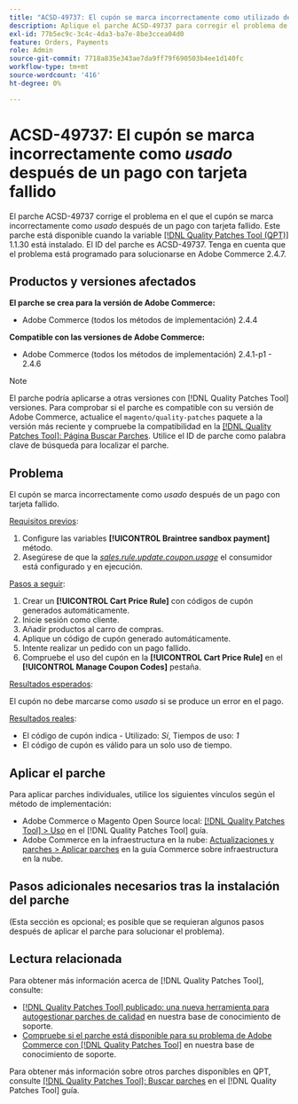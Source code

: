 ```yaml
---
title: "ACSD-49737: El cupón se marca incorrectamente como utilizado después de un pago con tarjeta fallido"
description: Aplique el parche ACSD-49737 para corregir el problema de Adobe Commerce en el que el cupón se marca incorrectamente como utilizado después de un pago con tarjeta fallido.
exl-id: 77b5ec9c-3c4c-4da3-ba7e-8be3ccea04d0
feature: Orders, Payments
role: Admin
source-git-commit: 7718a835e343ae7da9ff79f690503b4ee1d140fc
workflow-type: tm+mt
source-wordcount: '416'
ht-degree: 0%

---
```


# ACSD-49737: El cupón se marca incorrectamente como *usado* después de un pago con tarjeta fallido

El parche ACSD-49737 corrige el problema en el que el cupón se marca incorrectamente como *usado* después de un pago con tarjeta fallido. Este parche está disponible cuando la variable [[!DNL Quality Patches Tool (QPT)]](/help/announcements/adobe-commerce-announcements/magento-quality-patches-released-new-tool-to-self-serve-quality-patches.md) 1.1.30 está instalado. El ID del parche es ACSD-49737. Tenga en cuenta que el problema está programado para solucionarse en Adobe Commerce 2.4.7.

## Productos y versiones afectados

**El parche se crea para la versión de Adobe Commerce:**

* Adobe Commerce (todos los métodos de implementación) 2.4.4

**Compatible con las versiones de Adobe Commerce:**

* Adobe Commerce (todos los métodos de implementación) 2.4.1-p1 - 2.4.6

>[!NOTE]
>
>El parche podría aplicarse a otras versiones con [!DNL Quality Patches Tool] versiones. Para comprobar si el parche es compatible con su versión de Adobe Commerce, actualice el `magento/quality-patches` paquete a la versión más reciente y compruebe la compatibilidad en la [[!DNL Quality Patches Tool]: Página Buscar Parches](https://experienceleague.adobe.com/tools/commerce-quality-patches/index.html). Utilice el ID de parche como palabra clave de búsqueda para localizar el parche.

## Problema

El cupón se marca incorrectamente como *usado* después de un pago con tarjeta fallido.

<u>Requisitos previos</u>:

1. Configure las variables **[!UICONTROL Braintree sandbox payment]** método.
1. Asegúrese de que la [*sales.rule.update.coupon.usage*](https://experienceleague.adobe.com/docs/commerce-operations/configuration-guide/message-queues/consumers.html?lang=en) el consumidor está configurado y en ejecución.

<u>Pasos a seguir</u>:

1. Crear un **[!UICONTROL Cart Price Rule]** con códigos de cupón generados automáticamente.
1. Inicie sesión como cliente.
1. Añadir productos al carro de compras.
1. Aplique un código de cupón generado automáticamente.
1. Intente realizar un pedido con un pago fallido.
1. Compruebe el uso del cupón en la **[!UICONTROL Cart Price Rule]** en el **[!UICONTROL Manage Coupon Codes]** pestaña.

<u>Resultados esperados</u>:

El cupón no debe marcarse como *usado* si se produce un error en el pago.

<u>Resultados reales</u>:

* El código de cupón indica - Utilizado: *Sí*, Tiempos de uso: *1*
* El código de cupón es válido para un solo uso de tiempo.

## Aplicar el parche

Para aplicar parches individuales, utilice los siguientes vínculos según el método de implementación:

* Adobe Commerce o Magento Open Source local: [[!DNL Quality Patches Tool] > Uso](https://experienceleague.adobe.com/docs/commerce-operations/tools/quality-patches-tool/usage.html) en el [!DNL Quality Patches Tool] guía.
* Adobe Commerce en la infraestructura en la nube: [Actualizaciones y parches > Aplicar parches](https://experienceleague.adobe.com/docs/commerce-cloud-service/user-guide/develop/upgrade/apply-patches.html) en la guía Commerce sobre infraestructura en la nube.

## Pasos adicionales necesarios tras la instalación del parche

(Esta sección es opcional; es posible que se requieran algunos pasos después de aplicar el parche para solucionar el problema). 

## Lectura relacionada

Para obtener más información acerca de [!DNL Quality Patches Tool], consulte:

* [[!DNL Quality Patches Tool] publicado: una nueva herramienta para autogestionar parches de calidad](/help/announcements/adobe-commerce-announcements/magento-quality-patches-released-new-tool-to-self-serve-quality-patches.md) en nuestra base de conocimiento de soporte.
* [Compruebe si el parche está disponible para su problema de Adobe Commerce con [!DNL Quality Patches Tool]](/help/support-tools/patches-available-in-qpt-tool/check-patch-for-magento-issue-with-magento-quality-patches.md) en nuestra base de conocimiento de soporte.

Para obtener más información sobre otros parches disponibles en QPT, consulte [[!DNL Quality Patches Tool]: Buscar parches](https://experienceleague.adobe.com/tools/commerce-quality-patches/index.html) en el [!DNL Quality Patches Tool] guía.
